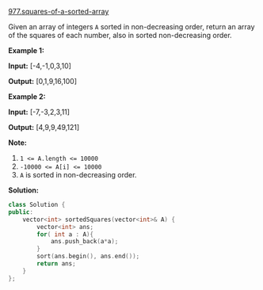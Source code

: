 [977.squares-of-a-sorted-array](https://leetcode.com/problems/squares-of-a-sorted-array/)  

Given an array of integers `A` sorted in non-decreasing order, return an array of the squares of each number, also in sorted non-decreasing order.

**Example 1:**

  
**Input:** \[-4,-1,0,3,10\]
  
**Output:** \[0,1,9,16,100\]
  

**Example 2:**

  
**Input:** \[-7,-3,2,3,11\]
  
**Output:** \[4,9,9,49,121\]
  

**Note:**

1.  `1 <= A.length <= 10000`
2.  `-10000 <= A[i] <= 10000`
3.  `A` is sorted in non-decreasing order.  



**Solution:**  

```cpp
class Solution {
public:
    vector<int> sortedSquares(vector<int>& A) {
        vector<int> ans;
        for( int a : A){
            ans.push_back(a*a);
        }
        sort(ans.begin(), ans.end());
        return ans;
    }
};
```
      